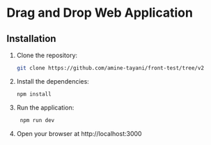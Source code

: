 # Drag and Drop Web Application


## Installation

1. Clone the repository:

   ```bash
   git clone https://github.com/amine-tayani/front-test/tree/v2
    ```

2. Install the dependencies:

   ```bash
   npm install
   ```
3. Run the application:

   ```bash
    npm run dev
    ```
4. Open your browser at http://localhost:3000
